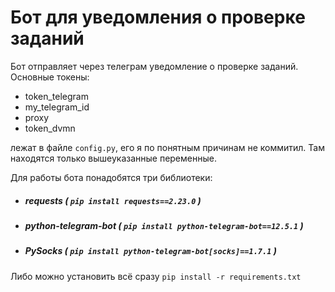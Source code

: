 # Бот для уведомления о проверке заданий

Бот отправляет через телеграм уведомление о проверке заданий. Основные токены:
* token_telegram 
* my_telegram_id 
* proxy 
* token_dvmn

лежат в файле `config.py`, его я по понятным причинам не коммитил. Там находятся только вышеуказанные переменные.


Для работы бота понадобятся три библиотеки:
* ##### requests ( `pip install requests==2.23.0` ) 
* ##### python-telegram-bot ( `pip install python-telegram-bot==12.5.1` )
* ##### PySocks ( `pip install python-telegram-bot[socks]==1.7.1` )
Либо можно установить всё сразу `pip install -r requirements.txt`
